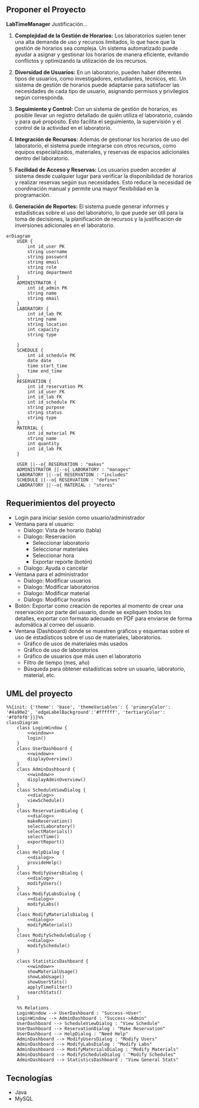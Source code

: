 ## Proponer el Proyecto

**LabTimeManager**
Justificación...

1. **Complejidad de la Gestión de Horarios:** Los laboratorios suelen tener una alta demanda de uso y recursos limitados, lo que hace que la gestión de horarios sea compleja. Un sistema automatizado puede ayudar a asignar y gestionar los horarios de manera eficiente, evitando conflictos y optimizando la utilización de los recursos.

2. **Diversidad de Usuarios:** En un laboratorio, pueden haber diferentes tipos de usuarios, como investigadores, estudiantes, técnicos, etc. Un sistema de gestión de horarios puede adaptarse para satisfacer las necesidades de cada tipo de usuario, asignando permisos y privilegios según corresponda.

3. **Seguimiento y Control:** Con un sistema de gestión de horarios, es posible llevar un registro detallado de quién utiliza el laboratorio, cuándo y para qué propósito. Esto facilita el seguimiento, la supervisión y el control de la actividad en el laboratorio.

4. **Integración de Recursos:** Además de gestionar los horarios de uso del laboratorio, el sistema puede integrarse con otros recursos, como equipos especializados, materiales, y reservas de espacios adicionales dentro del laboratorio.

5. **Facilidad de Acceso y Reservas:** Los usuarios pueden acceder al sistema desde cualquier lugar para verificar la disponibilidad de horarios y realizar reservas según sus necesidades. Esto reduce la necesidad de coordinación manual y permite una mayor flexibilidad en la programación.

6. **Generación de Reportes:** El sistema puede generar informes y estadísticas sobre el uso del laboratorio, lo que puede ser útil para la toma de decisiones, la planificación de recursos y la justificación de inversiones adicionales en el laboratorio.

```mermaid
erDiagram
    USER {
        int id_user PK
        string username
        string password
        string email
        string role
        string department
    }
    ADMINISTRATOR {
        int id_admin PK
        string name
        string email
    }
    LABORATORY {
        int id_lab PK
        string name
        string location
        int capacity
        string type
        
    }
    SCHEDULE {
        int id_schedule PK
        date date
        time start_time
        time end_time
    }
    RESERVATION {
        int id_reservation PK
        int id_user FK
        int id_lab FK
        int id_schedule FK
        string purpose
        string status
        string type
    }
    MATERIAL {
        int id_material PK
        string name
        int quantity
        int id_lab FK
    }

    USER ||--o{ RESERVATION : "makes"
    ADMINISTRATOR ||--o{ LABORATORY : "manages"
    LABORATORY ||--o{ RESERVATION : "includes"
    SCHEDULE ||--o{ RESERVATION : "defines"
    LABORATORY ||--o{ MATERIAL : "stores"

```
## Requerimientos del proyecto
- Login para iniciar sesión como usuario/administrador
- Ventana para el usuario:
	- Dialogo: Vista de horario (tabla)
	- Dialogo: Reservación
		- Seleccionar laboratorio
		- Seleccionar materiales
		- Seleccionar hora
		- Exportar reporte (botón)
	- Dialogo: Ayuda o cancelar
- Ventana para el administrador
	- Dialogo: Modificar usuarios
	- Dialogo: Modificar laboratorios
	- Dialogo: Modificar material
	- Dialogo: Modificar horarios
- Botón: Exportar como creación de reportes al momento de crear una reservación por parte del usuario, donde se expliquen todos los detalles, exportar con formato adecuado en PDF para enviarse de forma automática al correo del usuario.
- Ventana (Dashboard) donde se muestren gráficos y esquemas sobre el uso de estadísticos sobre el uso de materiales, laboratorios.
	- Gráfico de usos de materiales más usados
	- Gráfico de uso de laboratorios
	- Gráfico de usuarios que más usen el laboratorio
	- Filtro de tiempo (mes, año)
	- Búsqueda para obtener estadísticas sobre un usuario, laboratorio, material, etc.

## UML del proyecto

```mermaid
%%{init: {'theme': 'base', 'themeVariables': { 'primaryColor': '#4a90e2', 'edgeLabelBackground':'#ffffff', 'tertiaryColor': '#f0f0f0'}}}%%
classDiagram
    class LoginWindow {
        <<window>>
        login()
    }
    class UserDashboard {
        <<window>>
        displayOverview()
    }
    class AdminDashboard {
        <<window>>
        displayAdminOverview()
    }
    class ScheduleViewDialog {
        <<dialog>>
        viewSchedule()
    }
    class ReservationDialog {
        <<dialog>>
        makeReservation()
        selectLaboratory()
        selectMaterials()
        selectTime()
        exportReport()
    }
    class HelpDialog {
        <<dialog>>
        provideHelp()
    }
    class ModifyUsersDialog {
        <<dialog>>
        modifyUsers()
    }
    class ModifyLabsDialog {
        <<dialog>>
        modifyLabs()
    }
    class ModifyMaterialsDialog {
        <<dialog>>
        modifyMaterials()
    }
    class ModifyScheduleDialog {
        <<dialog>>
        modifySchedule()
    }
    
    class StatisticsDashboard {
        <<window>>
        showMaterialUsage()
        showLabUsage()
        showUserStats()
        applyTimeFilter()
        searchStats()
    }

    %% Relations
    LoginWindow --> UserDashboard : "Success->User"
    LoginWindow --> AdminDashboard : "Success->Admin"
    UserDashboard --> ScheduleViewDialog : "View Schedule"
    UserDashboard --> ReservationDialog : "Make Reservation"
    UserDashboard --> HelpDialog : "Need Help"
    AdminDashboard --> ModifyUsersDialog : "Modify Users"
    AdminDashboard --> ModifyLabsDialog : "Modify Labs"
    AdminDashboard --> ModifyMaterialsDialog : "Modify Materials"
    AdminDashboard --> ModifyScheduleDialog : "Modify Schedules"
    AdminDashboard --> StatisticsDashboard : "View General Stats"

```

## Tecnologías
- Java
- MySQL




